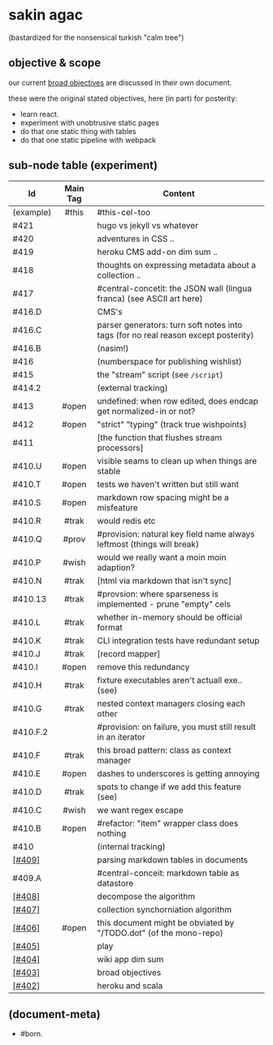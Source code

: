 # sakin agac

(bastardized for the nonsensical turkish "calm tree")




## objective & scope

our current [broad objectives][\[#403\]] are discussed in their own document.

these were the original stated objectives, here (in part) for posterity:
  - learn react.
  - experiment with unobtrusive static pages
  - do that one static thing with tables
  - do that one static pipeline with webpack




## sub-node table (experiment)

|Id                         | Main Tag | Content |
|---------------------------|:-----:|-
|                 (example) | #this | #this-cel-too
|                   #421    |       | hugo vs jekyll vs whatever
|                   #420    |       | adventures in CSS ..
|                   #419    |       | heroku CMS add-on dim sum ..
|                   #418    |       | thoughts on expressing metadata about a collection ..
|                   #417    |       | #central-concetit: the JSON wall (lingua franca) (see ASCII art here)
|                   #416.D  |       | CMS's
|                   #416.C  |       | parser generators: turn soft notes into tags (for no real reason except posterity)
|                   #416.B  |       | (nasim!)
|                   #416    |       | (numberspace for publishing wishlist)
|                   #415    |       | the "stream" script (see `/script`)
|                   #414.2  |       | (external tracking)
|                   #413    | #open | undefined: when row edited, does endcap get normalized-in or not?
|                   #412    | #open | "strict" "typing" (track true wishpoints)
|                   #411    |       | [the function that flushes stream processors]
|                   #410.U  | #open | visible seams to clean up when things are stable
|                   #410.T  | #open | tests we haven't written but still want
|                   #410.S  | #open | markdown row spacing might be a misfeature
|                   #410.R  | #trak | would redis etc
|                   #410.Q  | #prov | #provision: natural key field name always leftmost (things will break)
|                   #410.P  | #wish | would we really want a moin moin adaption?
|                   #410.N  | #trak | [html via markdown that isn't sync]
|                   #410.13 | #trak | #provsion: where sparseness is implemented - prune "empty" cels
|                   #410.L  | #trak | whether in-memory should be official format
|                   #410.K  | #trak | CLI integration tests have redundant setup
|                   #410.J  | #trak | [record mapper]
|                   #410.I  | #open | remove this redundancy
|                   #410.H  | #trak | fixture executables aren't actuall exe.. (see)
|                   #410.G  | #trak | nested context managers closing each other
|                   #410.F.2|       | #provision: on failure, you must still result in an iterator
|                   #410.F  | #trak | this broad pattern: class as context manager
|                   #410.E  | #open | dashes to underscores is getting annoying
|                   #410.D  | #trak | spots to change if we add this feature (see)
|                   #410.C  | #wish | we want regex escape
|                   #410.B  | #open | #refactor: "item" wrapper class does nothing
|                   #410    |       | (internal tracking)
|<a name=409></a>[\[#409\]] |       | parsing markdown tables in documents
|                   #409.A  |       | #central-conceit: markdown table as datastore
|<a name=408></a>[\[#408\]] |       | decompose the algorithm
|<a name=407></a>[\[#407\]] |       | collection synchorniation algorithm
|<a name=406></a>[\[#406\]] | #open | this document might be obviated by "/TODO.dot" (of the mono-repo)
|<a name=405></a>[\[#405\]] |       | play
|<a name=404></a>[\[#404\]] |       | wiki app dim sum
|<a name=403></a>[\[#403\]] |       | broad objectives
|<a name=402></a>[\[#402\]] |       | heroku and scala





[\[#409\]]: 409-ersatz-parsing-a-markdown-document-for-tables.dot
[\[#408\]]: 408-markdown-table-targeted-synchronization.md
[\[#407\]]: 407-collection-synchronization-algorithm.md
[\[#406\]]: 406-strategic-dependency-graph.dot
[\[#405\]]: 405-play.md
[\[#404\]]: 404-wiki-app-dim-sum.md
[\[#403\]]: 403-broad-objectives.md
[\[#402\]]: 402-heroku-and-scala.md





## (document-meta)

  - #born.
